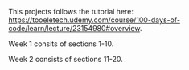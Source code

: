 This projects follows the tutorial here: https://tooeletech.udemy.com/course/100-days-of-code/learn/lecture/23154980#overview.

Week 1 consits of sections 1-10.

Week 2 consists of sections 11-20.
